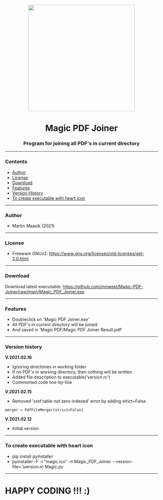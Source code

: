 

<p align="center"><img src="https://user-images.githubusercontent.com/34022590/110830248-aedd0d00-82a1-11eb-92bf-1a53e2e3724a.png" width="350px"></p>

<h1 align="center">
    <strong>Magic PDF Joiner</strong>
</h1>
<h3 align="center">
    Program for joining all PDF's in current directory
</h3>

<hr>

### Contents
- [Author](#author)
- [License](#license)
- [Download](#download)
- [Features](#features)
- [Version History](#version-history)
- [To create executable with heart icon](#to-create-executable-with-heart-icon)

<hr>

### Author
* Martin Maasik (2021)

<hr>

### License
* Freeware GNUv2: https://www.gnu.org/licenses/old-licenses/gpl-2.0.html

<hr>

### Download
Download latest executable: https://github.com/mmeest/Magic-PDF-Joiner/raw/main/Magic_PDF_Joiner.exe

<hr>

### Features
* Doubleclick on 'Magic PDF Joiner.exe'
* All PDF's in current directory will be joined
* And saved in 'Magic PDF/Magic PDF Joiner Result.pdf'

<hr>

### Version history

**V.2021.02.16**
* Ignoring directories in working folder
* If no PDF's in working directory, then nothing will be written
* Added file description to executable('version.rc')
* Commented code line-by-line

**V.2021.02.15**
* Removed 'xref table not zero-indexed' error by adding strict=False
```
merger = PdfFileMerger(strict=False)
```

**V.2021.02.12**
* Initial version

<hr>

### To create executable with heart icon
* pip install pyinstaller
* pyinstaller -F -i "magic.ico" -n Magic_PDF_Joiner --version-file=.\version.rc Magic.py

<hr>

# HAPPY CODING !!! :)
